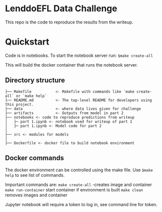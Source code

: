 # LenddoEFL Data Challenge

This repo is the code to reproduce the results from the writeup.

# Quickstart
Code is in notebooks. To start the notebook server run:
`$make create-all`

This will build the docker container that runs the notebook server.

## Directory structure
```
├── Makefile           <- Makefile with commands like `make create-all` or `make help`
├── README.md          <- The top-level README for developers using this project.
├── data               <- where data lives given for challenge
├── artifacts          <- Outputs from model in part 2
├── notebooks <- code to reproduce predictions from writeup
│   ├─ part 1.ipynb <- notebook used for writeup of part 1
│   ├─ part 1.ipynb <- Model code for part 2
│     
├── src <- modules for models 
│ 
├── Dockerfile <- docker file to build notebook environment
```
## Docker commands
The docker environment can be controlled using the make file. Use `$make help` to see list of commands.

Important commands are:
`make create-all` -creates image and container
`make run-container` start container if environment is built
`make clean` removes images and container


 
Jupyter notebook will require a token to log in, see command line for token.
